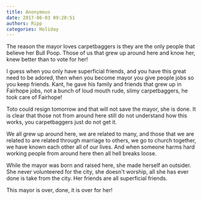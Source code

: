 ```yaml
---
title: Anonymous
date: 2017-06-03 09:20:51
authors: Ripp
categories: Holiday
---
```


 The reason the mayor loves carpetbaggers is they are the only people that believe her Bull Poop. Those of us that grew up around here and know her, knew better than to vote for her! 

I guess when you only have superficial friends, and you have this great need to be adored, then when you become mayor you give people jobs so you keep friends. Kant, he gave his family and friends that grew up in Fairhope jobs, not a bunch of loud mouth rude, slimy carpetbaggers, he took care of Fairhope! 

Toto could resign tomorrow and that will not save the mayor, she is done. It is clear that those not from around here still do not understand how this works, you carpetbaggers just do not get it. 

We all grew up around here, we are related to many, and those that we are related to are related through marriage to others, we go to church together, we have known each other all of our lives. And when someone harms hard working people from around here then all hell breaks loose.

While the mayor was born and raised here, she made herself an outsider. She never volunteered for the city, she doesn't worship, all she has ever done is take from the city. Her friends are all superficial friends. 

This mayor is over, done, it is over for her!